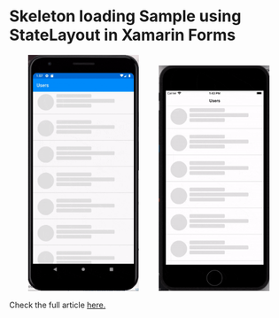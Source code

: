 # Skeleton loading Sample using StateLayout in Xamarin Forms

<p align="center">
<img width="200" height:"600" src="android.gif" />
&nbsp;&nbsp;&nbsp;&nbsp;&nbsp;&nbsp;&nbsp;
<img width="200" height:"600" src="iOS.gif" />
</p>


Check the full article [here.](xamgirl.com/)